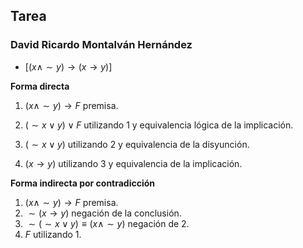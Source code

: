 ## Tarea
### David Ricardo Montalván Hernández

* $[(x \wedge \sim y) \rightarrow (x \rightarrow y) ]$

**Forma directa**

1. $(x \wedge \sim y) \rightarrow F$ premisa.

2. $(\sim x \vee y ) \vee F$ utilizando 1 y equivalencia lógica de la implicación.

3. $(\sim x \vee y )$ utilizando 2 y equivalencia de la disyunción.

4. $(x \rightarrow y)$ utilizando 3 y equivalencia de la implicación.


**Forma indirecta por contradicción**

1. $(x \wedge \sim y) \rightarrow F$ premisa.
2. $\sim (x \rightarrow y)$ negación de la conclusión.
3. $\sim (\sim x \vee y) \equiv (x\wedge \sim y)$ negación de 2.
4. $F$ utilizando 1.
